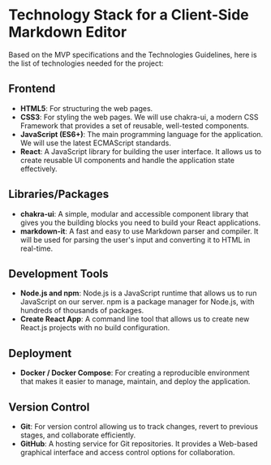 # Technology Stack for a Client-Side Markdown Editor

Based on the MVP specifications and the Technologies Guidelines, here is the list of technologies needed for the project:

## Frontend

- **HTML5**: For structuring the web pages.
- **CSS3**: For styling the web pages. We will use chakra-ui, a modern CSS Framework that provides a set of reusable, well-tested components.
- **JavaScript (ES6+)**: The main programming language for the application. We will use the latest ECMAScript standards.
- **React**: A JavaScript library for building the user interface. It allows us to create reusable UI components and handle the application state effectively.

## Libraries/Packages

- **chakra-ui**: A simple, modular and accessible component library that gives you the building blocks you need to build your React applications.
- **markdown-it**: A fast and easy to use Markdown parser and compiler. It will be used for parsing the user's input and converting it to HTML in real-time.

## Development Tools

- **Node.js and npm**: Node.js is a JavaScript runtime that allows us to run JavaScript on our server. npm is a package manager for Node.js, with hundreds of thousands of packages.
- **Create React App**: A command line tool that allows us to create new React.js projects with no build configuration.

## Deployment

- **Docker / Docker Compose**: For creating a reproducible environment that makes it easier to manage, maintain, and deploy the application.

## Version Control

- **Git**: For version control allowing us to track changes, revert to previous stages, and collaborate efficiently.
- **GitHub**: A hosting service for Git repositories. It provides a Web-based graphical interface and access control options for collaboration.